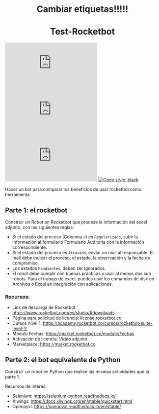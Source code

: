 <div align="center">

# Cambiar etiquetas!!!!!

# Test-Rocketbot

</div>

![GitHub repo size](https://img.shields.io/github/repo-size/AucaCoyan/TextEditor.py)
![Lines of code](https://img.shields.io/tokei/lines/github/AucaCoyan/TextEditor.py)
![GitHub Pipenv locked Python version](https://img.shields.io/github/pipenv/locked/python-version/AucaCoyan/TextEditor.py)
[![Code style: black](https://img.shields.io/badge/code%20style-black-000000.svg)](https://github.com/psf/black)

Hacer un bot para comparar los beneficios de usar rocketbot como herramienta

## Parte 1: el rocketbot

Construir un Robot en Rocketbot que procese la información del excel adjunto, con las siguientes reglas:

- Si el estado del proceso (Columna J) es `Regularizado`, subir la información al formulario Formulario Auditoria con la información correspondiente.
- Si el estado del proceso es `Atrasado`, enviar un mail al responsable. El mail debe indicar el proceso, el estado, la observación y la fecha de compromiso.
- Los estados `Pendientes`, deben ser ignorados.
- El robot debe cumplir con buenas prácticas y usar al menos dos sub robots. Para el trabajo de excel, puedes usar los comandos de xlsx en Archivos o Excel en integración con aplicaciones.

### Recursos:

- Link de descarga de Rocketbot: https://www.rocketbot.com/es/studio/#downloads
- Página para solicitud de licencia: license.rocketbot.co
- Cursos nivel 1: https://academy.rocketbot.co/cursos/rocketbot-suite-level-1/
- Módulo Fechas: https://market.rocketbot.co/module/Fechas
- Activación de licencia: Video adjunto
- Marketplace: https://market.rocketbot.co

## Parte 2: el bot equivalente de Python

Construir un robot en Python que realice las mismas actividades que la parte 1.

Recursos de interés:

- Selenium: https://selenium-python.readthedocs.io/
- Xlwings: https://docs.xlwings.org/en/stable/quickstart.html
- Openpyxl: https://openpyxl.readthedocs.io/en/stable/
